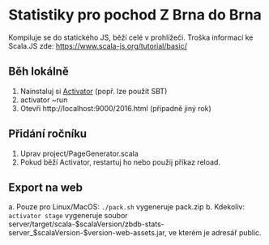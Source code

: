 # Statistiky pro pochod Z Brna do Brna

Kompiluje se do statického JS, běží celé v prohlížeči. Troška informací ke Scala.JS zde: https://www.scala-js.org/tutorial/basic/

## Běh lokálně

1. Nainstaluj si [Activator](https://www.lightbend.com/activator/download) (popř. lze použít SBT)
2. activator ~run
3. Otevři http://localhost:9000/2016.html (případně jiný rok)

## Přidání ročníku

1. Uprav project/PageGenerator.scala
2. Pokud běží Activator, restartuj ho nebo použij příkaz reload.

## Export na web

a. Pouze pro Linux/MacOS: `./pack.sh` vygeneruje pack.zip
b. Kdekoliv: `activator stage` vygeneruje soubor server/target/scala-$scalaVersion/zbdb-stats-server_$scalaVersion-$version-web-assets.jar, ve kterém je adresář public.
